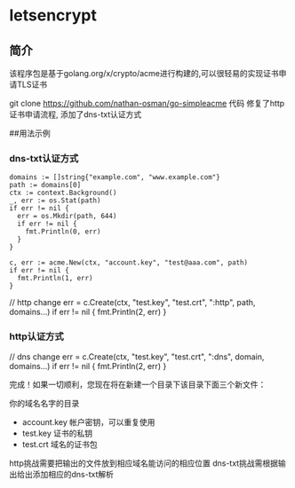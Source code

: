 # letsencrypt

## 简介
该程序包是基于golang.org/x/crypto/acme进行构建的,可以很轻易的实现证书申请TLS证书

git clone https://github.com/nathan-osman/go-simpleacme 代码 修复了http证书申请流程, 添加了dns-txt认证方式

##用法示例

### dns-txt认证方式

    domains := []string{"example.com", "www.example.com"}
    path := domains[0]
    ctx := context.Background()
    _, err := os.Stat(path)
    if err != nil {
      err = os.Mkdir(path, 644)
      if err != nil {
        fmt.Println(0, err)
      }
    }

    c, err := acme.New(ctx, "account.key", "test@aaa.com", path)
    if err != nil {
      fmt.Println(1, err)
    }

// http change
    err = c.Create(ctx,  "test.key", "test.crt", ":http", path, domains...)
    if err != nil {
      fmt.Println(2, err)
    }
    
### http认证方式

// dns change
  err = c.Create(ctx,  "test.key", "test.crt", ":dns", domain, domains...)
    if err != nil {
      fmt.Println(2, err)
    }
    
完成！如果一切顺利，您现在将在新建一个目录下该目录下面三个新文件：

你的域名名字的目录 

 - account.key 帐户密钥，可以重复使用
 - test.key 证书的私钥
 - test.crt 域名的证书包
 
 http挑战需要把输出的文件放到相应域名能访问的相应位置
 dns-txt挑战需根据输出给出添加相应的dns-txt解析
  
